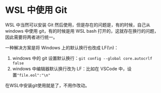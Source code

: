 # WSL 中使用 Git

WSL 中当然可以安装 Git 然后使用，但是存在的问题是，有的时候，自己从 windows 中使用 git，有的时候是用 WSL bash 打开的，这就存在换行的问题，因此需要将两者进行统一。

一种解决方案是将 Windows 上的默认换行也改成 LF(\n)：

1. windows 中的 git 设置默认换行：`git config --global core.autocrlf false`
2. windows 中编辑器默认换行改为 LF：比如在 VSCode 中，设置`"file.eol":"\n"`

在WSL中安装git使用就是了，不用作改动。
